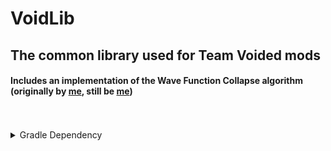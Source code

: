 # VoidLib

## The common library used for Team Voided mods
#### Includes an implementation of the Wave Function Collapse algorithm (originally by [me](https://github.com/BrokenFuse), still be [me](https://github.com/BrokenFuse))

<br>
<br>

<details>
<summary>Gradle Dependency</summary>

```kotlin
repositiories {
    maven("https://maven.brokenfuse.me/releases")
}
```

```kotlin
dependencies {
    modImplementation("org.team.voided:voidlib:${project.properties["voidlib_version"]}")
    //latest 1.0.0+1.19.2
}
```

<h3>For usage details goto the wiki!!</h3>
</details>